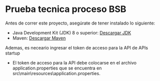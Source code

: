 # Prueba tecnica proceso BSB

Antes de correr este proyecto, asegúrate de tener instalado lo siguiente:

- Java Development Kit (JDK) 8 o superior: [Descargar JDK](https://www.oracle.com/java/technologies/javase-jdk11-downloads.html)
- Maven: [Descargar Maven](https://maven.apache.org/download.cgi)

Ademas, es neceario ingresar el token de acceso para la API de APIs startup
- El token de acceso para la API debe colocarse en el archivo application.properties que se encuentra en src\main\resources\application.properties.
 
